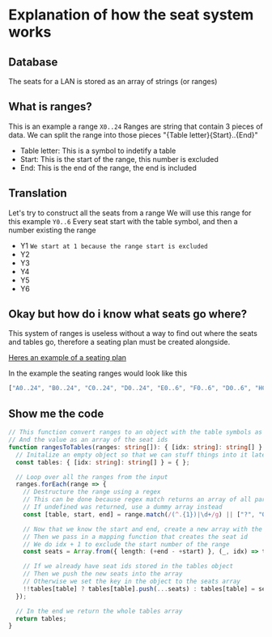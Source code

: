 # Explanation of how the seat system works

## Database

The seats for a LAN is stored as an array of strings (or ranges)

## What is ranges?

This is an example a range `X0..24`
Ranges are string that contain 3 pieces of data.
We can split the range into those pieces
"{Table letter}{Start}..{End}"

- Table letter: This is a symbol to indetify a table
- Start: This is the start of the range, this number is excluded
- End: This is the end of the range, the end is included

## Translation

Let's try to construct all the seats from a range
We will use this range for this example `Y0..6`
Every seat start with the table symbol, and then a number existing the range

- Y1    `We start at 1 because the range start is excluded`
- Y2
- Y3
- Y4
- Y5
- Y6

## Okay but how do i know what seats go where?

This system of ranges is useless without a way to find out where the seats and tables go,
therefore a seating plan must be created alongside.

[Heres an example of a seating plan](https://imgur.com/a/PSqQc56)

In the example the seating ranges would look like this

```js
["A0..24", "B0..24", "C0..24", "D0..24", "E0..6", "F0..6", "D0..6", "H0..24", "I0..24"]
```

## Show me the code

```ts
// This function convert ranges to an object with the table symbols as keys
// And the value as an array of the seat ids
function rangesToTables(ranges: string[]): { [idx: string]: string[] } {
  // Initalize an empty object so that we can stuff things into it later
  const tables: { [idx: string]: string[] } = { };

  // Loop over all the ranges from the input
  ranges.forEach(range => {
    // Destructure the range using a regex
    // This can be done because regex match returns an array of all parts that match the regex
    // If undefined was returned, use a dummy array instead
    const [table, start, end] = range.match(/(^.{1})|\d+/g) || ["?", "0", "1"];

    // Now that we know the start and end, create a new array with the corrent length
    // Then we pass in a mapping function that creates the seat id
    // We do idx + 1 to exclude the start number of the range
    const seats = Array.from({ length: (+end - +start) }, (_, idx) => table + (+start + idx + 1));

    // If we already have seat ids stored in the tables object
    // Then we push the new seats into the array
    // Otherwise we set the key in the object to the seats array
    !!tables[table] ? tables[table].push(...seats) : tables[table] = seats;
  });

  // In the end we return the whole tables array
  return tables;
}
```
